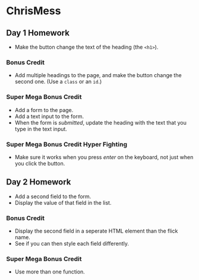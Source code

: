 # ChrisMess

## Day 1 Homework

* Make the button change the text of the heading (the `<h1>`).

### Bonus Credit

* Add multiple headings to the page, and make the button change the second one. (Use a `class` or an `id`.)

### Super Mega Bonus Credit

* Add a form to the page.
* Add a text input to the form.
* When the form is _submitted_, update the heading with the text that you type in the text input.

### Super Mega Bonus Credit Hyper Fighting

* Make sure it works when you press _enter_ on the keyboard, not just when you click the button.

## Day 2 Homework

* Add a second field to the form.
* Display the value of that field in the list.

### Bonus Credit

* Display the second field in a seperate HTML element than the flick name.
* See if you can then style each field differently.

### Super Mega Bonus Credit

* Use more than one function.
